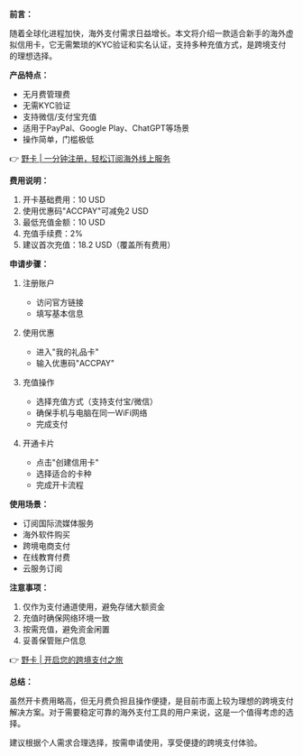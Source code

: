 **前言：**

随着全球化进程加快，海外支付需求日益增长。本文将介绍一款适合新手的海外虚拟信用卡，它无需繁琐的KYC验证和实名认证，支持多种充值方式，是跨境支付的理想选择。

**产品特点：**

- 无月费管理费
- 无需KYC验证
- 支持微信/支付宝充值
- 适用于PayPal、Google Play、ChatGPT等场景
- 操作简单，门槛极低

👉 [野卡 | 一分钟注册，轻松订阅海外线上服务](https://bit.ly/bewildcard)

**费用说明：**

1. 开卡基础费用：10 USD
2. 使用优惠码"ACCPAY"可减免2 USD
3. 最低充值金额：10 USD
4. 充值手续费：2%
5. 建议首次充值：18.2 USD（覆盖所有费用）

**申请步骤：**

1. 注册账户
   - 访问官方链接
   - 填写基本信息

2. 使用优惠
   - 进入"我的礼品卡"
   - 输入优惠码"ACCPAY"

3. 充值操作
   - 选择充值方式（支持支付宝/微信）
   - 确保手机与电脑在同一WiFi网络
   - 完成支付

4. 开通卡片
   - 点击"创建信用卡"
   - 选择适合的卡种
   - 完成开卡流程

**使用场景：**

- 订阅国际流媒体服务
- 海外软件购买
- 跨境电商支付
- 在线教育付费
- 云服务订阅

**注意事项：**

1. 仅作为支付通道使用，避免存储大额资金
2. 充值时确保网络环境一致
3. 按需充值，避免资金闲置
4. 妥善保管账户信息

👉 [野卡 | 开启您的跨境支付之旅](https://bit.ly/bewildcard)

**总结：**

虽然开卡费用略高，但无月费负担且操作便捷，是目前市面上较为理想的跨境支付解决方案。对于需要稳定可靠的海外支付工具的用户来说，这是一个值得考虑的选择。

建议根据个人需求合理选择，按需申请使用，享受便捷的跨境支付体验。